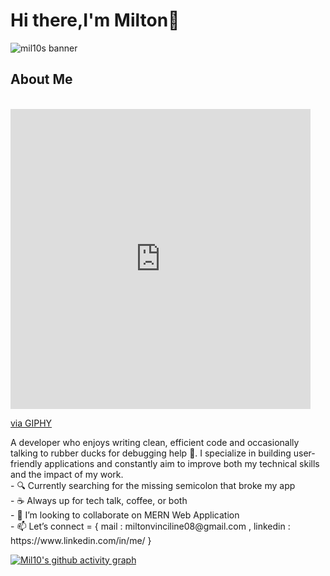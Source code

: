 # Hi there,I'm Milton👋
![mil10s banner](https://res.cloudinary.com/dl3lloezx/image/upload/v1745792281/git_banner_qf1kfp.jpg)
</br>
## About Me
</br>
<iframe src="https://giphy.com/embed/USV0ym3bVWQJJmNu3N" width="480" height="480" style="" frameBorder="0" class="giphy-embed" allowFullScreen></iframe><p><a href="https://giphy.com/gifs/smu-ellipsis-smuellipsis-USV0ym3bVWQJJmNu3N">via GIPHY</a></p>
A developer who enjoys writing clean, efficient code and occasionally talking to rubber ducks for debugging help 🐤.
I specialize in building user-friendly applications and constantly aim to improve both my technical skills and the impact of my work.
</br>
- 🔍 Currently searching for the missing semicolon that broke my app
</br>
- ☕ Always up for tech talk, coffee, or both
</br>
- 👯 I’m looking to collaborate on MERN Web Application
</br>
- 📫 Let’s connect = { mail : miltonvinciline08@gmail.com , linkedin : https://www.linkedin.com/in/me/ }

[![Mil10's github activity graph](https://github-readme-activity-graph.vercel.app/graph?username=Mil10x&bg_color=000000&color=ffffff&line=1c61ba&point=ffffff&area=true&hide_border=true)](https://github.com/ashutosh00710/github-readme-activity-graph)
